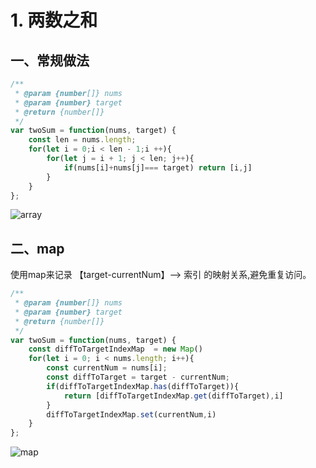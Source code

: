 # 1. 两数之和

## 一、常规做法

``` javascript
/**
 * @param {number[]} nums
 * @param {number} target
 * @return {number[]}
 */
var twoSum = function(nums, target) {    
    const len = nums.length;
    for(let i = 0;i < len - 1;i ++){
        for(let j = i + 1; j < len; j++){
            if(nums[i]+nums[j]=== target) return [i,j]
        }
    }
};
```

![array](https://kazoottt-1256684243.cos.ap-chengdu.myqcloud.com/2022-10-25-150847.png)

## 二、map

使用map来记录 【target-currentNum】--> 索引 的映射关系,避免重复访问。

``` javascript
/**
 * @param {number[]} nums
 * @param {number} target
 * @return {number[]}
 */
var twoSum = function(nums, target) {   
    const diffToTargetIndexMap  = new Map()
    for(let i = 0; i < nums.length; i++){
        const currentNum = nums[i];
        const diffToTarget = target - currentNum;
        if(diffToTargetIndexMap.has(diffToTarget)){
            return [diffToTargetIndexMap.get(diffToTarget),i]
        }
        diffToTargetIndexMap.set(currentNum,i)
    }
};
```

![map](https://kazoottt-1256684243.cos.ap-chengdu.myqcloud.com/2022-10-25-151454.png)
